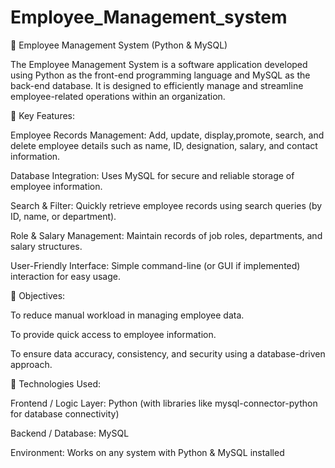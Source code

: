 # Employee_Management_system
📌 Employee Management System (Python & MySQL)

The Employee Management System is a software application developed using Python as the front-end programming language and MySQL as the back-end database. It is designed to efficiently manage and streamline employee-related operations within an organization.

🔹 Key Features:

Employee Records Management: Add, update, display,promote, search, and delete employee details such as name, ID, designation, salary, and contact information.

Database Integration: Uses MySQL for secure and reliable storage of employee information.

Search & Filter: Quickly retrieve employee records using search queries (by ID, name, or department).

Role & Salary Management: Maintain records of job roles, departments, and salary structures.

User-Friendly Interface: Simple command-line (or GUI if implemented) interaction for easy usage.

🔹 Objectives:

To reduce manual workload in managing employee data.

To provide quick access to employee information.

To ensure data accuracy, consistency, and security using a database-driven approach.

🔹 Technologies Used:

Frontend / Logic Layer: Python (with libraries like mysql-connector-python for database connectivity)

Backend / Database: MySQL

Environment: Works on any system with Python & MySQL installed
